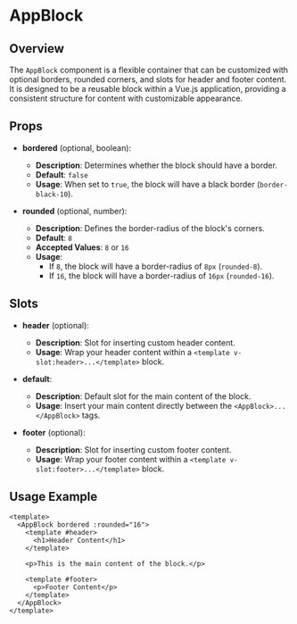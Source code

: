 # AppBlock

## Overview

The `AppBlock` component is a flexible container that can be customized with optional borders, rounded corners, and slots for header and footer content. It is designed to be a reusable block within a Vue.js application, providing a consistent structure for content with customizable appearance.

## Props

- **bordered** (optional, boolean):

  - **Description**: Determines whether the block should have a border.
  - **Default**: `false`
  - **Usage**: When set to `true`, the block will have a black border (`border-black-10`).

- **rounded** (optional, number):
  - **Description**: Defines the border-radius of the block's corners.
  - **Default**: `8`
  - **Accepted Values**: `8` or `16`
  - **Usage**:
    - If `8`, the block will have a border-radius of `8px` (`rounded-8`).
    - If `16`, the block will have a border-radius of `16px` (`rounded-16`).

## Slots

- **header** (optional):

  - **Description**: Slot for inserting custom header content.
  - **Usage**: Wrap your header content within a `<template v-slot:header>...</template>` block.

- **default**:

  - **Description**: Default slot for the main content of the block.
  - **Usage**: Insert your main content directly between the `<AppBlock>...</AppBlock>` tags.

- **footer** (optional):
  - **Description**: Slot for inserting custom footer content.
  - **Usage**: Wrap your footer content within a `<template v-slot:footer>...</template>` block.

## Usage Example

```vue
<template>
  <AppBlock bordered :rounded="16">
    <template #header>
      <h1>Header Content</h1>
    </template>

    <p>This is the main content of the block.</p>

    <template #footer>
      <p>Footer Content</p>
    </template>
  </AppBlock>
</template>
```
